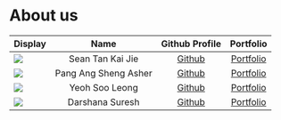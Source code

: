 # About us


Display |      Name      | Github Profile | Portfolio 
--------|:--------------:|:--------------:|:---------:
![](https://via.placeholder.com/100.png?text=Photo) | Sean Tan Kai Jie | [Github](https://github.com/seantankj) | [Portfolio](docs/team/seantankj.md)
![](https://via.placeholder.com/100.png?text=Photo) | Pang Ang Sheng Asher | [Github](https://github.com/ashpasa) | [Portfolio](docs/team/ashpasa.md)
![](https://via.placeholder.com/100.png?text=Photo) | Yeoh Soo Leong | [Github](https://github.com/Yeoh-Soo-Leong) | [Portfolio](docs/team/yeoh-soo-leong.md)
![](https://via.placeholder.com/100.png?text=Photo) | Darshana Suresh | [Github](https://github.com/darshhs) | [Portfolio](docs/team/darshhs.md)
